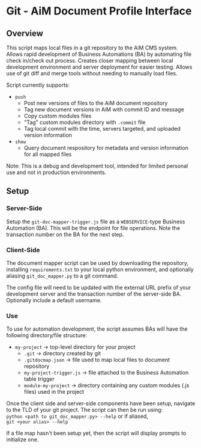# Git - AiM Document Profile Interface
## Overview
This script maps local files in a git repository to the AiM CMS system. Allows rapid development of Business Automations (BA) by automating file check in/check out process. Creates closer mapping between local development environment and server deployment for easier testing. Allows use of git diff and merge tools without needing to manually load files.

Script currently supports: 
* `push`
    * Post new versions of files to the AiM document repository
    * Tag new document versions in AiM with commit ID and message
    * Copy custom modules files
    * "Tag" custom modules directory with `.commit` file
    * Tag local commit with the time, servers targeted, and uploaded version information
* `show`
    * Query document respository for metadata and version information for all mapped files

Note: This is a debug and development tool, intended for limited personal use and not in production environments. 

## Setup
### Server-Side
Setup the `git-doc-mapper-trigger.js` file as a `WEBSERVICE`-type Business Automation (BA). This will be the endpoint for file operations. Note the transaction number on the BA for the next step.

### Client-Side
The document mapper script can be used by downloading the repository, installing `requirements.txt` to your local python environment, and optionally aliasing `git_doc_mapper.py` to a git command. 

The config file will need to be updated with the external URL prefix of your development server and the transaction number of the server-side BA. Optionally include a default username.

### Use
To use for automation development, the script assumes BAs will have the following directory/file structure:
* `my-project` -> top-level directory for your project
    * `.git` -> directory created by git
    * `.gitdocmap.json` -> file used to map local files to document repository
    * `my-project-trigger.js` -> file attached to the Business Automation table trigger
    * `module-my-project` -> directory containing any custom modules (.js files) used in the project

Once the client side and server-side components have been setup, navigate to the TLD of your git project. The script can then be run using:  
`python <path to git_doc_mapper.py> --help` or if aliased,  
`git <your alias> --help`

If a file map hasn't been setup yet, then the script will display prompts to initialize one.